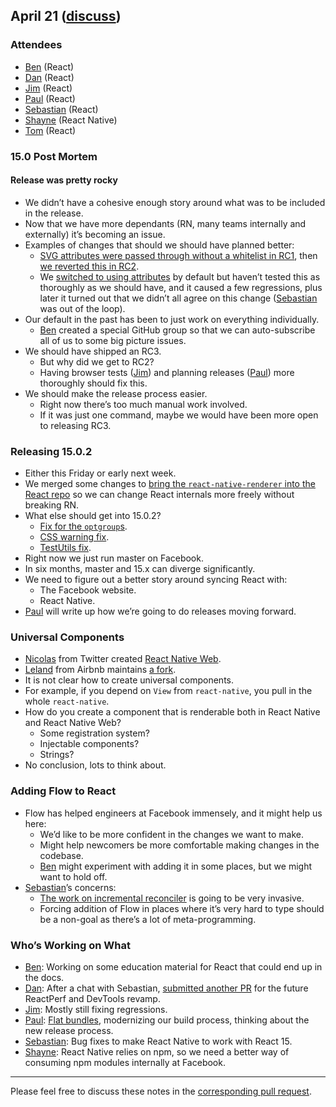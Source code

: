 ## April 21 ([discuss](https://github.com/reactjs/core-notes/pull/8))

### Attendees

* [Ben](https://twitter.com/soprano) (React)
* [Dan](https://twitter.com/dan_abramov) (React)
* [Jim](http://github.com/jimfb) (React)
* [Paul](https://twitter.com/zpao) (React)
* [Sebastian](https://twitter.com/sebmarkbage) (React)
* [Shayne](https://github.com/shayne) (React Native)
* [Tom](https://twitter.com/tomocchino) (React)

### 15.0 Post Mortem

#### Release was pretty rocky
* We didn’t have a cohesive enough story around what was to be included in the release.
* Now that we have more dependants (RN, many teams internally and externally) it’s becoming an issue.
* Examples of changes that should we should have planned better:
  * [SVG attributes were passed through without a whitelist in RC1](https://github.com/facebook/react/pull/5714), then [we reverted this in RC2](https://github.com/zpao/react/commit/08fa7fe50707d4c7fe06861e0875b3fab00ea048).
  * We [switched to using attributes](https://github.com/facebook/react/pull/1510) by default but haven’t tested this as thoroughly as we should have, and it caused a few regressions, plus later it turned out that we didn’t all agree on this change ([Sebastian](https://twitter.com/sebmarkbage) was out of the loop).
* Our default in the past has been to just work on everything individually.
  * [Ben](https://twitter.com/soprano) created a special GitHub group so that we can auto-subscribe all of us to some big picture issues.
* We should have shipped an RC3.
  * But why did we get to RC2?
  * Having browser tests ([Jim](https://github.com/jimfb)) and planning releases ([Paul](https://twitter.com/zpao)) more thoroughly should fix this.
* We should make the release process easier.
  * Right now there’s too much manual work involved.
  * If it was just one command, maybe we would have been more open to releasing RC3.

### Releasing 15.0.2

* Either this Friday or early next week.
* We merged some changes to [bring the `react-native-renderer` into the React repo](https://github.com/facebook/react/pull/6338) so we can change React internals more freely without breaking RN.
* What else should get into 15.0.2?
  * [Fix for the `optgroup`s](https://github.com/facebook/react/pull/6442).
  * [CSS warning fix](https://github.com/facebook/react/pull/6458).
  * [TestUtils fix](https://github.com/facebook/react/pull/6362).
* Right now we just run master on Facebook.
* In six months, master and 15.x can diverge significantly.
* We need to figure out a better story around syncing React with:
  * The Facebook website.
  * React Native.
* [Paul](https://twitter.com/zpao) will write up how we’re going to do releases moving forward.

### Universal Components

* [Nicolas](https://github.com/necolas) from Twitter created [React Native Web](https://github.com/necolas/react-native-web).
* [Leland](https://github.com/lelandrichardson) from Airbnb maintains [a fork](https://github.com/lelandrichardson/react-native-web).
* It is not clear how to create universal components.
* For example, if you depend on `View` from `react-native`, you pull in the whole `react-native`.
* How do you create a component that is renderable both in React Native and React Native Web?
  * Some registration system?
  * Injectable components?
  * Strings?
* No conclusion, lots to think about.

### Adding Flow to React

* Flow has helped engineers at Facebook immensely, and it might help us here:
  * We’d like to be more confident in the changes we want to make.
  * Might help newcomers be more comfortable making changes in the codebase.
  * [Ben](https://twitter.com/soprano) might experiment with adding it in some places, but we might want to hold off.
* [Sebastian](https://twitter.com/sebmarkbage)’s concerns:
  * [The work on incremental reconciler](https://github.com/facebook/react/issues/6170) is going to be very invasive.
  * Forcing addition of Flow in places where it’s very hard to type should be a non-goal as there’s a lot of meta-programming.

### Who’s Working on What

* [Ben](https://twitter.com/soprano): Working on some education material for React that could end up in the docs.
* [Dan](https://twitter.com/dan_abramov): After a chat with Sebastian, [submitted another PR](https://github.com/facebook/react/pull/6549) for the future ReactPerf and DevTools revamp. 
* [Jim](http://github.com/jimfb): Mostly still fixing regressions.
* [Paul](https://twitter.com/zpao): [Flat bundles](https://github.com/facebook/react/issues/6351), modernizing our build process, thinking about the new release process.
* [Sebastian](https://twitter.com/sebmarkbage): Bug fixes to make React Native to work with React 15.
* [Shayne](https://github.com/shayne): React Native relies on npm, so we need a better way of consuming npm modules internally at Facebook.


------------

Please feel free to discuss these notes in the [corresponding pull request](https://github.com/reactjs/core-notes/pull/8).
